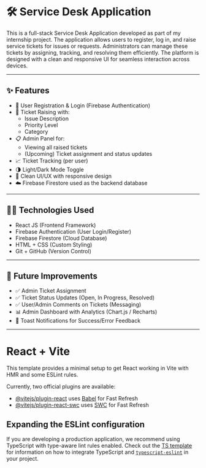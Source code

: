 # 🛠️ Service Desk Application

This is a full-stack Service Desk Application developed as part of my internship project. The application allows users to register, log in, and raise service tickets for issues or requests. Administrators can manage these tickets by assigning, tracking, and resolving them efficiently. The platform is designed with a clean and responsive UI for seamless interaction across devices.

---

## ✨ Features

- 🔐 User Registration & Login (Firebase Authentication)
- 🎫 Ticket Raising with:
  - Issue Description
  - Priority Level
  - Category
- 📋 Admin Panel for:
  - Viewing all raised tickets
  - (Upcoming) Ticket assignment and status updates
- 📈 Ticket Tracking (per user)
- 🌗 Light/Dark Mode Toggle
- 🎨 Clean UI/UX with responsive design
- ☁️ Firebase Firestore used as the backend database

---

## 🧑‍💻 Technologies Used

- React JS (Frontend Framework)
- Firebase Authentication (User Login/Register)
- Firebase Firestore (Cloud Database)
- HTML + CSS (Custom Styling)
- Git + GitHub (Version Control)

---

## 📌 Future Improvements

- ✅ Admin Ticket Assignment
- ✅ Ticket Status Updates (Open, In Progress, Resolved)
- ✅ User/Admin Comments on Tickets (Messaging)
- 📊 Admin Dashboard with Analytics (Chart.js / Recharts)
- 🔔 Toast Notifications for Success/Error Feedback

---


# React + Vite

This template provides a minimal setup to get React working in Vite with HMR and some ESLint rules.

Currently, two official plugins are available:

- [@vitejs/plugin-react](https://github.com/vitejs/vite-plugin-react/blob/main/packages/plugin-react) uses [Babel](https://babeljs.io/) for Fast Refresh
- [@vitejs/plugin-react-swc](https://github.com/vitejs/vite-plugin-react/blob/main/packages/plugin-react-swc) uses [SWC](https://swc.rs/) for Fast Refresh

## Expanding the ESLint configuration

If you are developing a production application, we recommend using TypeScript with type-aware lint rules enabled. Check out the [TS template](https://github.com/vitejs/vite/tree/main/packages/create-vite/template-react-ts) for information on how to integrate TypeScript and [`typescript-eslint`](https://typescript-eslint.io) in your project.
